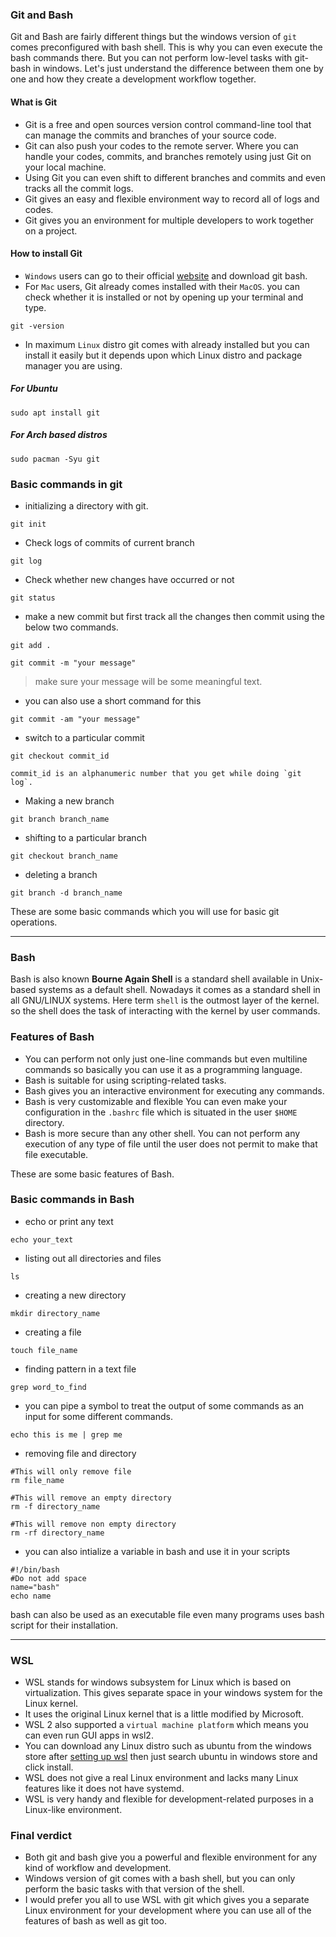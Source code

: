 ### Git and Bash
Git and Bash are fairly different things but the windows version of `git` comes preconfigured with bash shell. This is why you can even execute the bash commands there. But you can not perform low-level tasks with git-bash in windows.
Let's just understand the difference between them one by one and how they create a development workflow together.

####  What is Git
- Git is a free and open sources version control command-line tool that can manage the commits and branches of your source code. 
- Git can also push your codes to the remote server. Where you can handle your codes, commits, and branches remotely using just Git on your local machine.
- Using Git you can even shift to different branches and commits and even tracks all the commit logs.
- Git gives an easy and flexible environment way to record all of logs and codes.
- Git gives you an environment for multiple developers to work together on a project.

#### How to install Git

- `Windows` users can go to their official [website](https://git-scm.com/) and download git bash.
- For `Mac` users, Git already comes installed with their `MacOS`. you can check whether it is installed or not by opening up your terminal and type.
```shell
git -version
```
- In maximum `Linux` distro git comes with already installed but you can install it easily but it depends upon which Linux distro and package manager you are using.

##### For Ubuntu
```shell
sudo apt install git
```
##### For Arch based distros
```shell
sudo pacman -Syu git
```
### Basic commands in git

-  initializing a directory with git.
```shell
git init 
```
- Check logs of commits of current branch
```shell
git log
```
- Check whether new changes have occurred or not
```shell
git status
```
- make a new commit but first track all the changes then commit using the below two commands. 
```shell
git add .
```
```shell
git commit -m "your message"
``` 
> make sure your message will be some meaningful text.
- you can also use a short command for this
```shell
git commit -am "your message"
```
- switch to  a particular commit
```shell
git checkout commit_id
```
    commit_id is an alphanumeric number that you get while doing `git log`.
	
- Making a new branch 
```shell
git branch branch_name
```
- shifting to a particular branch
```shell
git checkout branch_name
```
- deleting a branch
```shell
git branch -d branch_name
```
These are some basic commands which you will use for basic git operations.
<hr>

### Bash
Bash is also known <b>Bourne Again Shell</b> is a standard shell available in Unix-based systems as a default shell. Nowadays it comes as a standard shell in all GNU/LINUX systems. Here term `shell` is the outmost layer of the kernel. so the shell does the task of interacting with the kernel by user commands.

### Features of Bash
- You can perform not only just one-line commands but even multiline commands so basically you can use it as a programming language.
- Bash is suitable for using scripting-related tasks.
- Bash gives you an interactive environment for executing any commands.
- Bash is very customizable and flexible You can even make your configuration in the `.bashrc` file which is situated in the user `$HOME` directory.
- Bash is more secure than any other shell. You can not perform any execution of any type of file until the user does not permit to make that file executable.

These are some basic features of Bash. 

### Basic commands in Bash
- echo or print any text
```shell
echo your_text
```
- listing out all directories and files
```shell
ls
```
- creating a new directory
```shell
mkdir directory_name
```
- creating a file
```shell
touch file_name
```
- finding pattern in a text file
```shell
grep word_to_find
```

- you can pipe a symbol to treat the output of some commands as an input for some different commands.
```shell
echo this is me | grep me
```
- removing file and directory
```shell
#This will only remove file
rm file_name 
```
```shell
#This will remove an empty directory
rm -f directory_name
```
```shell
#This will remove non empty directory
rm -rf directory_name
```
- you can also intialize a variable in bash and use it in your scripts
```shell
#!/bin/bash
#Do not add space 
name="bash"
echo name
```
bash can also be used as an executable file even many programs uses bash script for their installation.
<hr>

### WSL
- WSL stands for windows subsystem for Linux which is based on virtualization. This gives separate space in your windows system for the Linux kernel.
- It uses the original Linux kernel that is a little modified by Microsoft.
- WSL 2 also supported a `virtual machine platform` which means you can even run GUI apps in wsl2.
- You can download any Linux distro such as ubuntu from the windows store after [setting up wsl](https://docs.microsoft.com/en-us/windows/wsl/install) then just search ubuntu in windows store and click install.
- WSL does not give a real Linux environment and lacks many Linux features like it does not have systemd.
- WSL is very handy and flexible for development-related purposes in a Linux-like environment.
### Final verdict

- Both git and bash give you a powerful and flexible environment for any kind of workflow and development.
- Windows version of git comes with a bash shell, but you can only perform the basic tasks with that version of the shell.
- I would prefer you all to use WSL with git which gives you a separate Linux environment for your development where you can use all of the features of bash as well as git too.

